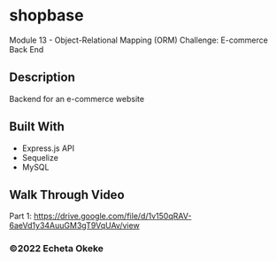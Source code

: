 # shopbase
Module 13 - Object-Relational Mapping (ORM) Challenge: E-commerce Back End

## Description
Backend for an e-commerce website 

## Built With
* Express.js API
* Sequelize
* MySQL

## Walk Through Video
Part 1: https://drive.google.com/file/d/1v150qRAV-6aeVd1y34AuuGM3gT9VqUAv/view

### ©️2022 Echeta Okeke
